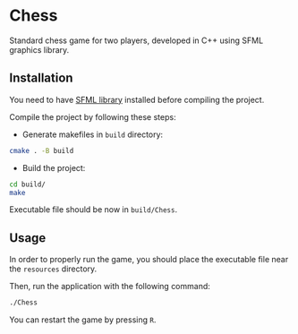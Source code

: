 # Chess
Standard chess game for two players, developed in C++ using SFML graphics library.

## Installation
You need to have [SFML library](https://www.sfml-dev.org/download.php) installed before compiling the project.

Compile the project by following these steps:

- Generate makefiles in `build` directory:

```bash
cmake . -B build
```

- Build the project:

```bash
cd build/
make
```

Executable file should be now in `build/Chess`.

## Usage
In order to properly run the game, you should place the executable file near the `resources` directory.

Then, run the application with the following command:

```bash
./Chess
```

You can restart the game by pressing `R`.
